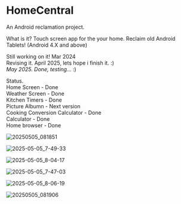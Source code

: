 # HomeCentral
An Android reclamation project.  

What is it? Touch screen app for the your home. Reclaim old Android Tablets! (Android 4.X and above)  

 Still working on it! Mar 2024  
 Revising it. April 2025, lets hope i finish it. :)  
 *May 2025. Done, testing...*  :)

 Status.  
 Home Screen - Done  
 Weather Screen - Done  
 Kitchen Timers - Done  
 Picture Albumn - Next version  
 Cooking Conversion Calculator - Done   
 Calculator - Done   
 Home browser - Done
 
 
![20250505_081851](https://github.com/user-attachments/assets/bfc5f097-ffdf-4f28-8730-b27e7cdf358e)  

![2025-05-05_7-49-33](https://github.com/user-attachments/assets/f67c810e-b684-43f2-b0a2-f29216c159b7)  

![2025-05-05_8-04-17](https://github.com/user-attachments/assets/6a056115-5b82-4725-93dc-1ade8d04a3ad)  

![2025-05-05_7-47-03](https://github.com/user-attachments/assets/b110b994-cfbe-48d7-a4ee-7afb79bd24ce)  

![2025-05-05_8-06-19](https://github.com/user-attachments/assets/061b8d98-8a63-439b-a012-e98601d30503)  

![20250505_081906](https://github.com/user-attachments/assets/acccb3ae-f41b-4b79-91e7-f891ab97911a)
